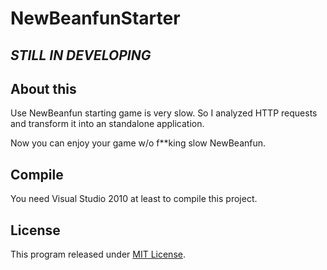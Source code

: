 # NewBeanfunStarter

## *STILL IN DEVELOPING*

## About this

Use NewBeanfun starting game is very slow. So I analyzed HTTP requests and transform it into an standalone application.

Now you can enjoy your game w/o f**king slow NewBeanfun.

## Compile

You need Visual Studio 2010 at least to compile this project.

## License

This program released under [MIT License](LICENSE).
